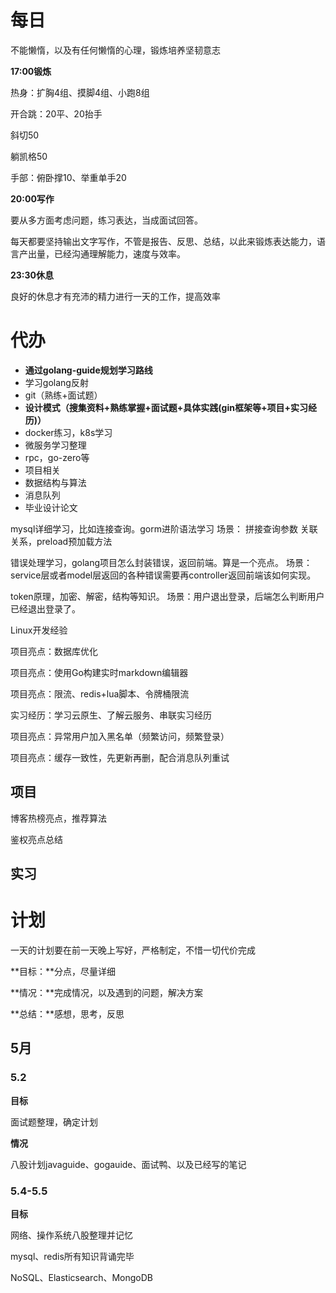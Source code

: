 # 每日

不能懒惰，以及有任何懒惰的心理，锻炼培养坚韧意志

**17:00锻炼**

热身：扩胸4组、摸脚4组、小跑8组

开合跳：20平、20抬手

斜切50

躺凯格50

手部：俯卧撑10、举重单手20



**20:00写作**

要从多方面考虑问题，练习表达，当成面试回答。

每天都要坚持输出文字写作，不管是报告、反思、总结，以此来锻炼表达能力，语言产出量，已经沟通理解能力，速度与效率。

**23:30休息**

良好的休息才有充沛的精力进行一天的工作，提高效率

# 代办

- **通过golang-guide规划学习路线**
-  学习golang反射
-  git（熟练+面试题）
-  **设计模式（搜集资料+熟练掌握+面试题+具体实践(gin框架等+项目+实习经历)）**
-  docker练习，k8s学习
-  微服务学习整理
- rpc，go-zero等
-  项目相关
-  数据结构与算法
-  消息队列
-  毕业设计论文

mysql详细学习，比如连接查询。gorm进阶语法学习
场景：
拼接查询参数
关联关系，preload预加载方法

错误处理学习，golang项目怎么封装错误，返回前端。算是一个亮点。
场景：service层或者model层返回的各种错误需要再controller返回前端该如何实现。

token原理，加密、解密，结构等知识。
场景：用户退出登录，后端怎么判断用户已经退出登录了。

Linux开发经验

项目亮点：数据库优化

项目亮点：使用Go构建实时markdown编辑器

项目亮点：限流、redis+lua脚本、令牌桶限流

实习经历：学习云原生、了解云服务、串联实习经历

项目亮点：异常用户加入黑名单（频繁访问，频繁登录）

项目亮点：缓存一致性，先更新再删，配合消息队列重试

## 项目

博客热榜亮点，推荐算法

鉴权亮点总结

## 实习

# 计划

一天的计划要在前一天晚上写好，严格制定，不惜一切代价完成

**目标：**分点，尽量详细

**情况：**完成情况，以及遇到的问题，解决方案

**总结：**感想，思考，反思

## 5月

### 5.2

**目标**

面试题整理，确定计划

**情况**

八股计划javaguide、gogauide、面试鸭、以及已经写的笔记

### 5.4-5.5

**目标**

网络、操作系统八股整理并记忆

mysql、redis所有知识背诵完毕

NoSQL、Elasticsearch、MongoDB
